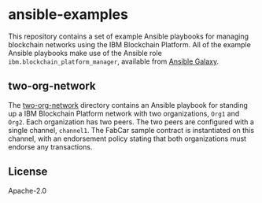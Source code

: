 # ansible-examples

This repository contains a set of example Ansible playbooks for managing blockchain networks using the IBM Blockchain Platform. All of the example Ansible playbooks make use of the Ansible role `ibm.blockchain_platform_manager`, available from [Ansible Galaxy](https://galaxy.ansible.com/ibm/blockchain_platform_manager).

two-org-network
-------

The [two-org-network](two-org-network/README.md) directory contains an Ansible playbook for standing up a IBM Blockchain Platform network with two organizations, `Org1` and `Org2`. Each organization has two peers. The two peers are configured with a single channel, `channel1`. The FabCar sample contract is instantiated on this channel, with an endorsement policy stating that both organizations must endorse any transactions.

License
-------

Apache-2.0